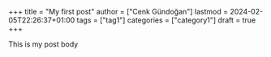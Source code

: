 +++
title = "My first post"
author = ["Cenk Gündoğan"]
lastmod = 2024-02-05T22:26:37+01:00
tags = ["tag1"]
categories = ["category1"]
draft = true
+++

This is my post body

